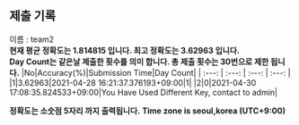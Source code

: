 


  
## 제출 기록  
이름 : team2  
**현재 평균 정확도는 1.814815 입니다. 최고 정확도는 3.62963 입니다.**  
**Day Count는 같은날 제출한 횟수를 의미 합니다. 총 제출 횟수는 30번으로 제한 됩니다.**
|No|Accuracy(%)|Submission Time|Day Count|
| :---: | :---: | :---: | :---: |
|1|3.62963|2021-04-28 16:21:37.376193+09:00|1|
|2|0|2021-04-30 17:08:35.824533+09:00|You Have Used Different Key, contact to admin|


**정확도는 소숫점 5자리 까지 출력됩니다.**
**Time zone is seoul,korea (UTC+9:00)**
